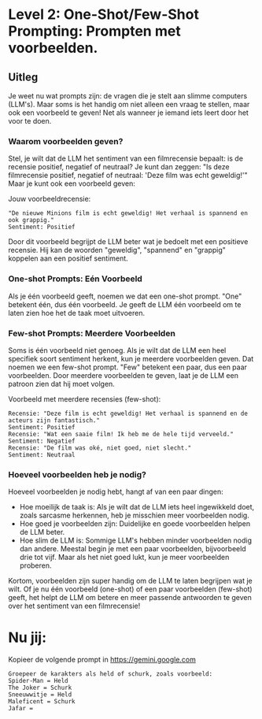 # Level 2: One-Shot/Few-Shot Prompting: Prompten met voorbeelden.

## Uitleg

Je weet nu wat prompts zijn: de vragen die je stelt aan slimme computers (LLM's). Maar soms is het handig om niet alleen een vraag te stellen, maar ook een voorbeeld te geven! Net als wanneer je iemand iets leert door het voor te doen.

### Waarom voorbeelden geven?

Stel, je wilt dat de LLM het sentiment van een filmrecensie bepaalt: is de recensie positief, negatief of neutraal? Je kunt dan zeggen: "Is deze filmrecensie positief, negatief of neutraal: 'Deze film was echt geweldig!'" Maar je kunt ook een voorbeeld geven:

Jouw voorbeeldrecensie:

```
"De nieuwe Minions film is echt geweldig! Het verhaal is spannend en ook grappig."
Sentiment: Positief
```

Door dit voorbeeld begrijpt de LLM beter wat je bedoelt met een positieve recensie. Hij kan de woorden "geweldig", "spannend" en "grappig" koppelen aan een positief sentiment.

### One-shot Prompts: Eén Voorbeeld

Als je één voorbeeld geeft, noemen we dat een one-shot prompt. "One" betekent één, dus één voorbeeld. Je geeft de LLM één voorbeeld om te laten zien hoe het de taak moet uitvoeren.

### Few-shot Prompts: Meerdere Voorbeelden

Soms is één voorbeeld niet genoeg. Als je wilt dat de LLM een heel specifiek soort sentiment herkent, kun je meerdere voorbeelden geven. Dat noemen we een few-shot prompt. "Few" betekent een paar, dus een paar voorbeelden. Door meerdere voorbeelden te geven, laat je de LLM een patroon zien dat hij moet volgen.

Voorbeeld met meerdere recensies (few-shot):

```
Recensie: "Deze film is echt geweldig! Het verhaal is spannend en de acteurs zijn fantastisch."
Sentiment: Positief
Recensie: "Wat een saaie film! Ik heb me de hele tijd verveeld."
Sentiment: Negatief
Recensie: "De film was oké, niet goed, niet slecht."
Sentiment: Neutraal
```

### Hoeveel voorbeelden heb je nodig?

Hoeveel voorbeelden je nodig hebt, hangt af van een paar dingen:

- Hoe moeilijk de taak is: Als je wilt dat de LLM iets heel ingewikkeld doet, zoals sarcasme herkennen, heb je misschien meer voorbeelden nodig.
- Hoe goed je voorbeelden zijn: Duidelijke en goede voorbeelden helpen de LLM beter.
- Hoe slim de LLM is: Sommige LLM's hebben minder voorbeelden nodig dan andere.
Meestal begin je met een paar voorbeelden, bijvoorbeeld drie tot vijf. Maar als het niet goed lukt, kun je meer voorbeelden proberen.

Kortom, voorbeelden zijn super handig om de LLM te laten begrijpen wat je wilt. Of je nu één voorbeeld (one-shot) of een paar voorbeelden (few-shot) geeft, het helpt de LLM om betere en meer passende antwoorden te geven over het sentiment van een filmrecensie!

# Nu jij:
Kopieer de volgende prompt in https://gemini.google.com

    Groepeer de karakters als held of schurk, zoals voorbeeld:
    Spider-Man = Held
    The Joker = Schurk
    Sneeuwwitje = Held
    Maleficent = Schurk
    Jafar =
